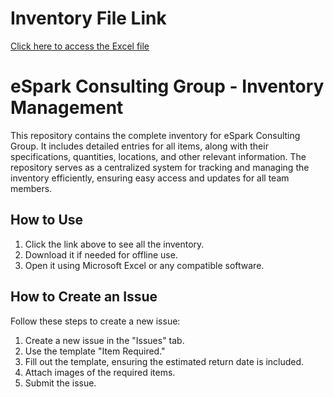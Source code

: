 # Inventory File Link
[Click here to access the Excel file](https://1drv.ms/x/c/7c869d97ef998c15/EREfF2Wc2TdCvJ5VaNdB-ssB16LbF88bnbCxQylnY8StZg?e=YjspEp&nav=MTVfezdEODk5ODM3LUI4ODAtNDlBOS1BRTMzLThBMTEzNTI0ODhBNH0)


# eSpark Consulting Group - Inventory Management

This repository contains the complete inventory for eSpark Consulting Group. It includes detailed entries for all items, along with their specifications, quantities, locations, and other relevant information. The repository serves as a centralized system for tracking and managing the inventory efficiently, ensuring easy access and updates for all team members.

## How to Use
1. Click the link above to see all the inventory.
2. Download it if needed for offline use.
3. Open it using Microsoft Excel or any compatible software.

## How to Create an Issue
Follow these steps to create a new issue:

1. Create a new issue in the "Issues" tab.
2. Use the template "Item Required."
3. Fill out the template, ensuring the estimated return date is included.
4. Attach images of the required items.
5. Submit the issue.
